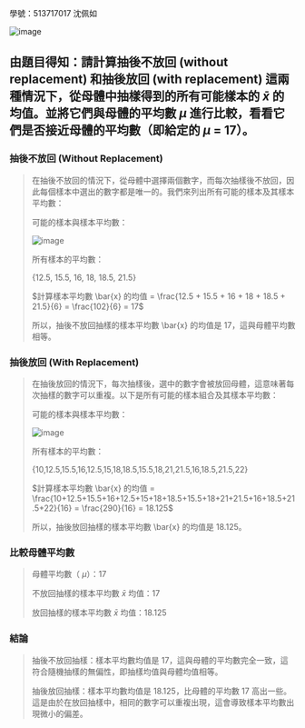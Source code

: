 學號：513717017 沈佩如

![image](https://github.com/user-attachments/assets/9096888e-606e-45eb-9998-e923d278e374)

## 由題目得知：請計算抽後不放回 (without replacement) 和抽後放回 (with replacement) 這兩種情況下，從母體中抽樣得到的所有可能樣本的 $\bar{x}$ 的均值。並將它們與母體的平均數 $\mu$ 進行比較，看看它們是否接近母體的平均數（即給定的 $\mu$ = 17）。
>
### 抽後不放回 (Without Replacement)
>
>在抽後不放回的情況下，從母體中選擇兩個數字，而每次抽樣後不放回，因此每個樣本中選出的數字都是唯一的。我們來列出所有可能的樣本及其樣本平均數：
>
>可能的樣本與樣本平均數：
>
>![image](https://github.com/user-attachments/assets/b883f2c1-a581-4b39-b0ad-6a79ea78b6cd)
>
>所有樣本的平均數：
>
>{12.5, 15.5, 16, 18, 18.5, 21.5}
>
>$計算樣本平均數 \bar{x} 的均值 = \frac{12.5 + 15.5 + 16 + 18 + 18.5 + 21.5}{6} = \frac{102}{6} = 17$
>
>所以，抽後不放回抽樣的樣本平均數 \bar{x} 的均值是 17，這與母體平均數相等。

### 抽後放回 (With Replacement)
>
>在抽後放回的情況下，每次抽樣後，選中的數字會被放回母體，這意味著每次抽樣的數字可以重複。以下是所有可能的樣本組合及其樣本平均數：
>
>可能的樣本與樣本平均數：
>
>![image](https://github.com/user-attachments/assets/69bf97e7-49e5-43c5-8e50-583be08f3079)
>
>所有樣本的平均數：
>
>{10,12.5,15.5,16,12.5,15,18,18.5,15.5,18,21,21.5,16,18.5,21.5,22}
>
>$計算樣本平均數 \bar{x} 的均值 = \frac{10+12.5+15.5+16+12.5+15+18+18.5+15.5+18+21+21.5+16+18.5+21.5+22}{16} = \frac{290}{16} = 18.125$
>
>所以，抽後放回抽樣的樣本平均數 \bar{x} 的均值是 18.125。
>
### 比較母體平均數
>
>母體平均數（ $\mu$）：17
>
>不放回抽樣的樣本平均數 $\bar{x}$ 均值：17
>
>放回抽樣的樣本平均數 $\bar{x}$ 均值：18.125

### 結論
>
>抽後不放回抽樣：樣本平均數均值是 17，這與母體的平均數完全一致，這符合隨機抽樣的無偏性，即抽樣均值與母體均值相等。
>
>抽後放回抽樣：樣本平均數均值是 18.125，比母體的平均數 17 高出一些。這是由於在放回抽樣中，相同的數字可以重複出現，這會導致樣本平均數出現微小的偏差。
